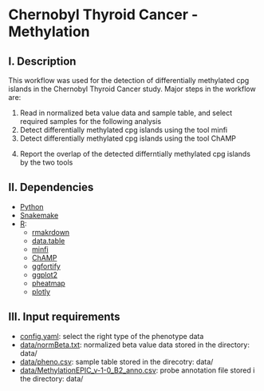 # Chernobyl Thyroid Cancer - Methylation
## I. Description
This workflow was used for the detection of differentially methylated cpg islands in the Chernobyl Thyroid Cancer study.
Major steps in the workflow are:
1. Read in normalized beta value data and sample table, and select required samples for the following analysis
2. Detect differentially methylated cpg islands using the tool minfi
3. Detect differentially methylated cpg islands using the tool ChAMP 
4) Report the overlap of the detected differntially methylated cpg islands by the two tools
## II. Dependencies
* [Python](https://www.python.org)
* [Snakemake](https://snakemake.readthedocs.io/en/stable/)
* [R](https://www.r-project.org):
  * [rmakrdown](https://cran.r-project.org/web/packages/rmarkdown/index.html)
  * [data.table](https://cran.r-project.org/web/packages/data.table/index.html)
  * [minfi](https://bioconductor.org/packages/release/bioc/html/minfi.html)
  * [ChAMP](https://bioconductor.org/packages/release/bioc/html/ChAMP.html)
  * [ggfortify](https://cran.r-project.org/web/packages/ggfortify/index.html)
  * [ggplot2](https://cran.r-project.org/web/packages/ggplot2/index.html)
  * [pheatmap](https://cran.r-project.org/web/packages/pheatmap/index.html)
  * [plotly](https://cran.r-project.org/web/packages/plotly/index.html)
## III. Input requirements
* [config.yaml](https://github.com/NCI-CGR/ChernobylThyroidCancer-Methylation/blob/main/config.yaml): select the right type of the phenotype data
* [data/normBeta.txt](https://github.com/NCI-CGR/ChernobylThyroidCancer-Methylation/tree/main/data): normalized beta value data stored in the directory: data/
* [data/pheno.csv](https://github.com/NCI-CGR/ChernobylThyroidCancer-Methylation/tree/main/data): sample table stored in the direcotry: data/ 
* [data/MethylationEPIC_v-1-0_B2_anno.csv](https://github.com/NCI-CGR/ChernobylThyroidCancer-Methylation/tree/main/data): probe annotation file stored i the directory: data/
